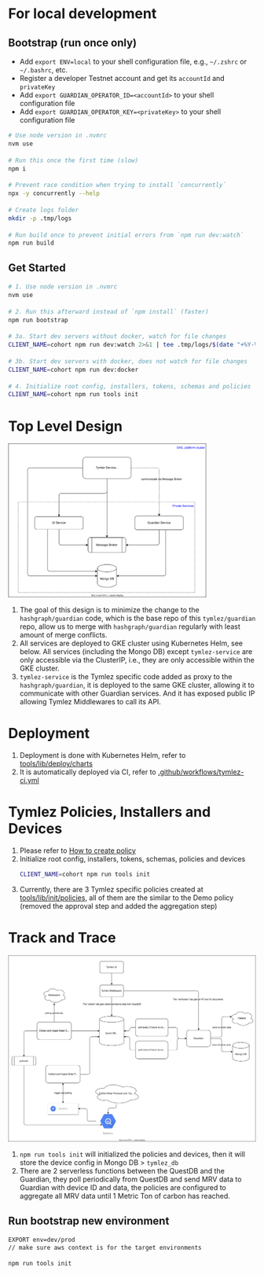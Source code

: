 # For local development

## Bootstrap (run once only)

- Add `export ENV=local` to your shell configuration file, e.g., `~/.zshrc` or `~/.bashrc`, etc.
- Register a developer Testnet account and get its `accountId` and `privateKey`
- Add `export GUARDIAN_OPERATOR_ID=<accountId>` to your shell configuration file
- Add `export GUARDIAN_OPERATOR_KEY=<privateKey>` to your shell configuration file

```sh
# Use node version in .nvmrc
nvm use

# Run this once the first time (slow)
npm i

# Prevent race condition when trying to install `concurrently`
npx -y concurrently --help

# Create logs folder
mkdir -p .tmp/logs

# Run build once to prevent initial errors from `npm run dev:watch`
npm run build
```

## Get Started

```sh
# 1. Use node version in .nvmrc
nvm use

# 2. Run this afterward instead of `npm install` (faster)
npm run bootstrap

# 3a. Start dev servers without docker, watch for file changes
CLIENT_NAME=cohort npm run dev:watch 2>&1 | tee .tmp/logs/$(date "+%Y-%m-%dT%H-%M-%S").out

# 3b. Start dev servers with docker, does not watch for file changes
CLIENT_NAME=cohort npm run dev:docker

# 4. Initialize root config, installers, tokens, schemas and policies
CLIENT_NAME=cohort npm run tools init
```

# Top Level Design

<img src="./docs/guardian-top-level.svg" width="80%">

1. The goal of this design is to minimize the change to the `hashgraph/guardian` code, which is the base repo of this `tymlez/guardian` repo, allow us to merge with `hashgraph/guardian` regularly with least amount of merge conflicts.
2. All services are deployed to GKE cluster using Kubernetes Helm, see below. All services (including the Mongo DB) except `tymlez-service` are only accessible via the ClusterIP, i.e., they are only accessible within the GKE cluster.
3. `tymlez-service` is the Tymlez specific code added as proxy to the `hashgraph/guardian`, it is deployed to the same GKE cluster, allowing it to communicate with other Guardian services. And it has exposed public IP allowing Tymlez Middlewares to call its API.

# Deployment

1. Deployment is done with Kubernetes Helm, refer to [tools/lib/deploy/charts](tools/lib/deploy/charts/guardian-root/Chart.yaml)
2. It is automatically deployed via CI, refer to [.github/workflows/tymlez-ci.yml](.github/workflows/tymlez-ci.yml)

# Tymlez Policies, Installers and Devices

1. Please refer to [How to create policy](tools/lib/init/README.md)
2. Initialize root config, installers, tokens, schemas, policies and devices
   ```sh
   CLIENT_NAME=cohort npm run tools init
   ```
3. Currently, there are 3 Tymlez specific policies created at [tools/lib/init/policies](tools/lib/init/policies), all of them are the similar to the Demo policy (removed the approval step and added the aggregation step)

# Track and Trace

<img src="./docs/track-and-trace.svg">

1. `npm run tools init` will initialized the policies and devices, then it will store the device config in Mongo DB > `tymlez_db`
2. There are 2 serverless functions between the QuestDB and the Guardian, they poll periodically from QuestDB and send MRV data to Guardian with device ID and data, the policies are configured to aggregate all MRV data until 1 Metric Ton of carbon has reached.

## Run bootstrap new environment

```
EXPORT env=dev/prod
// make sure aws context is for the target environments

npm run tools init

```
